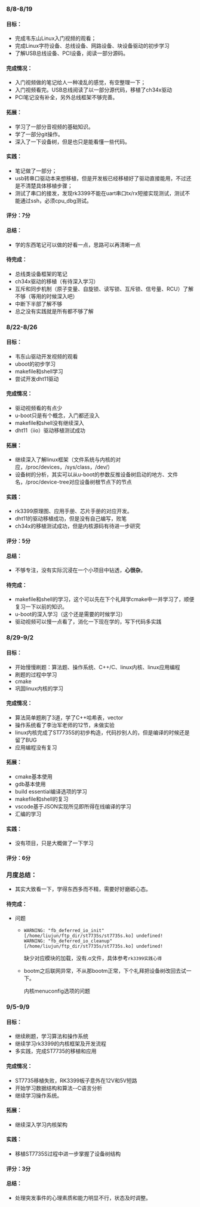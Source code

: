 ### 8/8-8/19

#### 目标：

- 完成韦东山Linux入门视频的观看；
- 完成Linux字符设备、总线设备、网路设备、块设备驱动的初步学习
- 了解USB总线设备、PCI设备，阅读一部分源码。	

#### 完成情况：

- 入门视频做的笔记给人一种凌乱的感觉，有空整理一下；
- 入门视频看完。USB总线阅读了以一部分源代码，移植了ch34x驱动
- PCI笔记没有补全，另外总线框架不够完善。

#### 拓展：

- 学习了一部分音视频的基础知识。
- 学了一部分git操作。
- 深入了一下设备树，但是也只是能看懂一些代码。

#### 实践：

- 笔记做了一部分；
- usb转串口驱动本来想移植，但是开发板已经移植好了驱动直接能用，不过还是不清楚具体移植步骤；
- 测试了串口的接发，发现rk3399不能在uart串口tx/rx短接实现测试，测试不能通过ssh，必须cpu_dbg测试。

#### 评分：7分

#### 总结：

- 学的东西笔记可以做的好看一点，思路可以再清晰一点

#### 待完成：

- 总线类设备框架的笔记
- ch34x驱动的移植（有待深入学习）
- 互斥和同步机制（原子变量、自旋锁、读写锁、互斥锁、信号量、RCU）了解不够（等用的时候深入吧）
- 中断下半部了解不够
- 总之没有实践就是所有都不够了解

### 8/22-8/26

#### 目标：

- 韦东山驱动开发视频的观看
- uboot的初步学习
- makefile和shell学习
- 尝试开发dht11驱动

#### 完成情况：

- 驱动视频看的有点少
- u-boot只是有个概念，入门都还没入
- makefile和shell没有继续深入
- dht11（iio）驱动移植测试成功

#### 拓展：

- 继续深入了解linux框架（文件系统与内核的对应，/proc/devices，/sys/class，/dev/）
- 设备树的分析，其实可以从u-boot的参数反推设备树启动的地方、文件名，/proc/device-tree对应设备树根节点下的节点

#### 实践：

- rk3399原理图、应用手册、芯片手册的对应开发。
- dht11的驱动移植成功，但是没有自己编写，败笔
- ch34x的移植测试成功，但是内核源码有待进一步研究

#### 评分：5分

#### 总结：

- 不够专注，没有实际沉浸在一个小项目中钻透，**心很杂**。

#### 待完成：

- makefile和shell的学习，这个可以先在下个礼拜学cmake中一并学习了，顺便复习一下以前的知识。
- u-boot的深入学习（这个还是需要的时候学习）
- 驱动视频可以慢一点看了，消化一下现在学的，写下代码多实践

### 8/29-9/2

#### 目标：

- 开始慢慢刷题：算法题、操作系统、C++/C、linux内核、linux应用编程
- 刷题的过程中学习
- cmake
- 巩固linux内核的学习

#### 完成情况：

- 算法简单题刷了3道，学了C++哈希表，vector
- 操作系统看了李治军老师的12节，未做实验
- linux内核完成了ST7735S的初步构造，代码抄别人的，但是编译的时候还是留了BUG
- 应用编程没有复习

#### 拓展：

- cmake基本使用
- gdb基本使用
- build essential编译选项的学习
- makefile和shell的复习
- vscode基于JSON实现所见即所得在线编译的学习
- 汇编的学习

#### 实践：

- 没有项目，只是大概做了一下学习

#### 评分：6分

### 月度总结：

- 其实大致看一下，学得东西多而不精，需要好好磨砺心态。

#### 待完成：

- 问题

  - ```
    WARNING: "fb_deferred_io_init" [/home/liujun/ftp_dir/st7735s/st7735s.ko] undefined!
    WARNING: "fb_deferred_io_cleanup" [/home/liujun/ftp_dir/st7735s/st7735s.ko] undefined!
    ```

    缺少对应模块的加载，没有.o文件，具体参考`rk3399实践心得`
    
  - bootm之后联网异常，不从那bootm正常，下个礼拜把设备树改回去试一下。
  
    内核menuconfig选项的问题

### 9/5-9/9

#### 目标：

- 继续刷题，学习算法和操作系统
- 继续学习rk3399的内核框架及开发流程
- 多实践，完成ST7735的移植和应用

#### 完成情况：

- ST7735移植失败，RK3399板子意外在12V和5V短路
- 开始学习数据结构和算法--C语言分析
- 继续学习操作系统。

#### 拓展：

- 继续深入学习内核架构

#### 实践：

- 移植ST7735S过程中进一步掌握了设备树结构

#### 评分：3分

#### 总结：

- 处理突发事件的心理素质和能力明显不行，状态及时调整。

